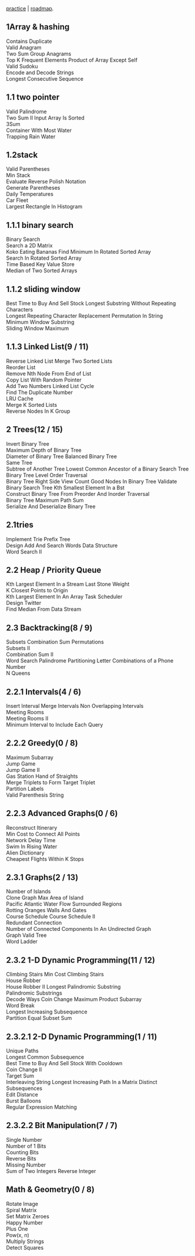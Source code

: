 [practice](https://neetcode.io/practice) | [roadmap](https://neetcode.io/roadmap).

## 1Array & hashing
Contains Duplicate	
Valid Anagram	
Two Sum	
Group Anagrams	
Top K Frequent Elements	
Product of Array Except Self	
Valid Sudoku	
Encode and Decode Strings   	
Longest Consecutive Sequence	


## 1.1 two pointer
Valid Palindrome	
Two Sum II Input Array Is Sorted	
3Sum	
Container With Most Water	
Trapping Rain Water	


## 1.2stack
Valid Parentheses	
Min Stack	
Evaluate Reverse Polish Notation	
Generate Parentheses	
Daily Temperatures	
Car Fleet	
Largest Rectangle In Histogram	


## 1.1.1 binary search
Binary Search	
Search a 2D Matrix	
Koko Eating Bananas	
Find Minimum In Rotated Sorted Array	
Search In Rotated Sorted Array	
Time Based Key Value Store	
Median of Two Sorted Arrays	


## 1.1.2 sliding window
Best Time to Buy And Sell Stock	
Longest Substring Without Repeating Characters	
Longest Repeating Character Replacement	
Permutation In String	
Minimum Window Substring	
Sliding Window Maximum	


## 1.1.3 Linked List(9 / 11)
Reverse Linked List	
Merge Two Sorted Lists	
Reorder List	
Remove Nth Node From End of List	
Copy List With Random Pointer	
Add Two Numbers	
Linked List Cycle	
Find The Duplicate Number	
LRU Cache	
Merge K Sorted Lists	
Reverse Nodes In K Group	


## 2 Trees(12 / 15)
Invert Binary Tree	
Maximum Depth of Binary Tree	
Diameter of Binary Tree	
Balanced Binary Tree	
Same Tree	
Subtree of Another Tree	
Lowest Common Ancestor of a Binary Search Tree	
Binary Tree Level Order Traversal	
Binary Tree Right Side View	
Count Good Nodes In Binary Tree	
Validate Binary Search Tree	
Kth Smallest Element In a Bst	
Construct Binary Tree From Preorder And Inorder Traversal	
Binary Tree Maximum Path Sum	
Serialize And Deserialize Binary Tree	


## 2.1tries
Implement Trie Prefix Tree	
Design Add And Search Words Data Structure	
Word Search II	


## 2.2 Heap / Priority Queue
Kth Largest Element In a Stream	
Last Stone Weight	
K Closest Points to Origin	
Kth Largest Element In An Array	
Task Scheduler	
Design Twitter	
Find Median From Data Stream	


## 2.3 Backtracking(8 / 9)
Subsets	
Combination Sum	
Permutations	
Subsets II	
Combination Sum II	
Word Search	
Palindrome Partitioning	
Letter Combinations of a Phone Number	
N Queens	


## 2.2.1 Intervals(4 / 6)
Insert Interval	
Merge Intervals	
Non Overlapping Intervals	
Meeting Rooms   	
Meeting Rooms II   	
Minimum Interval to Include Each Query	


## 2.2.2 Greedy(0 / 8)
Maximum Subarray	
Jump Game	
Jump Game II	
Gas Station	
Hand of Straights	
Merge Triplets to Form Target Triplet	
Partition Labels	
Valid Parenthesis String	


## 2.2.3 Advanced Graphs(0 / 6)
Reconstruct Itinerary	
Min Cost to Connect All Points	
Network Delay Time	
Swim In Rising Water	
Alien Dictionary   	
Cheapest Flights Within K Stops	


## 2.3.1 Graphs(2 / 13)
Number of Islands	
Clone Graph	
Max Area of Island	
Pacific Atlantic Water Flow	
Surrounded Regions	
Rotting Oranges	
Walls And Gates   	
Course Schedule	
Course Schedule II	
Redundant Connection	
Number of Connected Components In An Undirected Graph   	
Graph Valid Tree   	
Word Ladder	


## 2.3.2 1-D Dynamic Programming(11 / 12)
Climbing Stairs	
Min Cost Climbing Stairs	
House Robber	
House Robber II	
Longest Palindromic Substring	
Palindromic Substrings	
Decode Ways	
Coin Change	
Maximum Product Subarray	
Word Break	
Longest Increasing Subsequence	
Partition Equal Subset Sum	


## 2.3.2.1 2-D Dynamic Programming(1 / 11)
Unique Paths	
Longest Common Subsequence	
Best Time to Buy And Sell Stock With Cooldown	
Coin Change II	
Target Sum	
Interleaving String	
Longest Increasing Path In a Matrix	
Distinct Subsequences	
Edit Distance	
Burst Balloons	
Regular Expression Matching	


## 2.3.2.2 Bit Manipulation(7 / 7)
Single Number	
Number of 1 Bits	
Counting Bits	
Reverse Bits	
Missing Number	
Sum of Two Integers	
Reverse Integer	


## Math & Geometry(0 / 8)
Rotate Image	
Spiral Matrix	
Set Matrix Zeroes	
Happy Number	
Plus One	
Pow(x, n)	
Multiply Strings	
Detect Squares	

